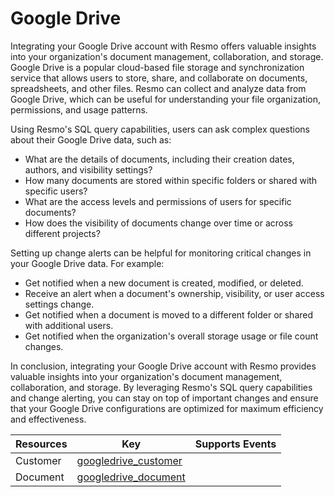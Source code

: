Google Drive
============
Integrating your Google Drive account with Resmo offers valuable insights into your organization's document management, collaboration, and storage. Google Drive is a popular cloud-based file storage and synchronization service that allows users to store, share, and collaborate on documents, spreadsheets, and other files. Resmo can collect and analyze data from Google Drive, which can be useful for understanding your file organization, permissions, and usage patterns.

Using Resmo's SQL query capabilities, users can ask complex questions about their Google Drive data, such as:

* What are the details of documents, including their creation dates, authors, and visibility settings?
* How many documents are stored within specific folders or shared with specific users?
* What are the access levels and permissions of users for specific documents?
* How does the visibility of documents change over time or across different projects?

Setting up change alerts can be helpful for monitoring critical changes in your Google Drive data. For example:

* Get notified when a new document is created, modified, or deleted.
* Receive an alert when a document's ownership, visibility, or user access settings change.
* Get notified when a document is moved to a different folder or shared with additional users.
* Get notified when the organization's overall storage usage or file count changes.

In conclusion, integrating your Google Drive account with Resmo provides valuable insights into your organization's document management, collaboration, and storage. By leveraging Resmo's SQL query capabilities and change alerting, you can stay on top of important changes and ensure that your Google Drive configurations are optimized for maximum efficiency and effectiveness.

| **Resources** | **Key**                                           | **Supports Events** |
| ------------- | ------------------------------------------------- | ------------------- |
| Customer      | [googledrive\_customer](googledrive\_customer.md) |                     |
| Document      | [googledrive\_document](googledrive\_document.md) |                     |
